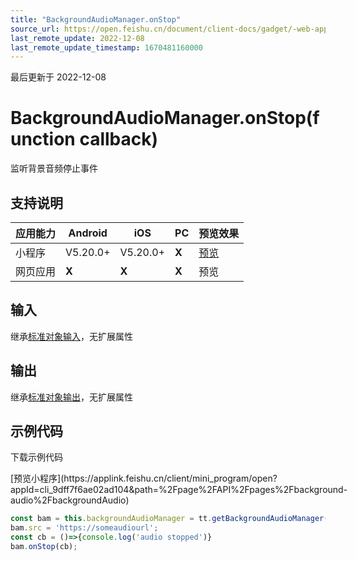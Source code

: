 ```yaml
---
title: "BackgroundAudioManager.onStop"
source_url: https://open.feishu.cn/document/client-docs/gadget/-web-app-api/media/backgroundaudio/backgroundaudiomanager/onstop
last_remote_update: 2022-12-08
last_remote_update_timestamp: 1670481160000
---
```

最后更新于 2022-12-08

# BackgroundAudioManager.onStop(function callback)

监听背景音频停止事件

## 支持说明

应用能力 | Android | iOS | PC | 预览效果
--- | --- | --- | --- | ---
小程序 | V5.20.0+ | V5.20.0+ | **X** | [预览](https://applink.feishu.cn/client/mini_program/open?appId=cli_9dff7f6ae02ad104&path=page%2FAPI%2Fpages%2Fbackground-audio%2FbackgroundAudio)
网页应用 | **X** | **X** | **X** | 预览

## 输入
继承[标准对象输入](https://open.feishu.cn/document/uYjL24iN/ukzNy4SO3IjL5cjM)，无扩展属性

## 输出
继承[标准对象输出](https://open.feishu.cn/document/uYjL24iN/ukzNy4SO3IjL5cjM#8c92acb8)，无扩展属性
## 示例代码

<md-download-code href="https://open.feishu.cn/document/uYjL24iN/uYDM04iNwQjL2ADN" mobileDisplay="none">下载示例代码</md-download-code>
  <div style="display: flex">
          [预览小程序](https://applink.feishu.cn/client/mini_program/open?appId=cli_9dff7f6ae02ad104&path=%2Fpage%2FAPI%2Fpages%2Fbackground-audio%2FbackgroundAudio)

</div> 

```js
const bam = this.backgroundAudioManager = tt.getBackgroundAudioManager();
bam.src = 'https://someaudiourl';
const cb = ()=>{console.log('audio stopped')}
bam.onStop(cb);
```
